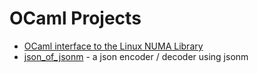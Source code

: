 # OCaml Projects

* [OCaml interface to the Linux NUMA Library](ocaml-numa/api.docdir/index.html)
* [json_of_jsonm](ocaml-json-of-jsonm/api.docdir/index.html) - a json encoder / decoder using jsonm
